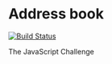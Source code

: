 
# Address book
[![Build Status](https://img.shields.io/travis/mrnz/address-book.svg?maxAge=1&style=flat-square)](https://api.travis-ci.org/mrnz/address-book.svg?branch=master)


The JavaScript Challenge
